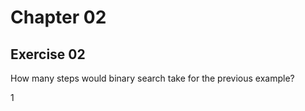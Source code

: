 
# Chapter 02

## Exercise 02

How many steps would binary search take for the previous example?

$1$

